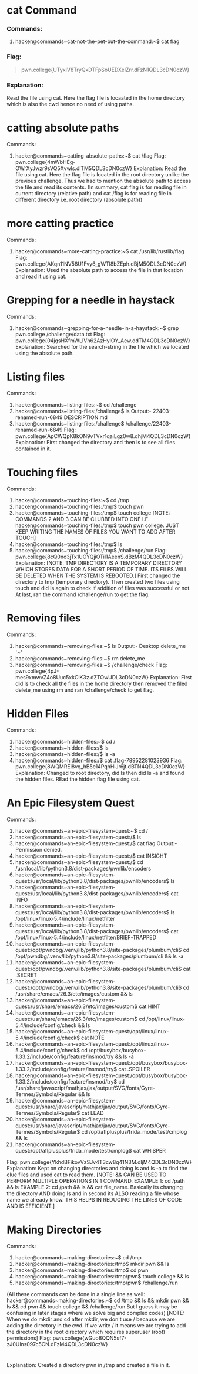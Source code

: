 # cat Command
### **Commands**:
1) hacker@commands~cat-not-the-pet-but-the-command:\~$ cat flag
  
 ### **Flag**:   
 >pwn.college{UTyxIV8TryQxDTFpSoUEDXeIZrr.dFzN1QDL3cDN0czW}


### **Explanation**: 

Read the file using cat. Here the flag file is locaated in the home directory which is also the cwd hence no need of using paths.


# catting absolute paths
Commands: 
1) hacker@commands~catting-absolute-paths:~$ cat /flag
Flag: 
pwn.college{4mWbHEg-OWrXyJwzr9sVQ5Xvwls.dlTM5QDL3cDN0czW}
Explanation: Read the file using cat. Here the flag file is located in the root directory unlike the previous challenge. Thus we had to mention the absolute path to access the file and read its contents.
(In summary, cat flag is for reading file in current directory (relative path) and cat /flag is for reading file in different directory i.e. root directory (absolute path))


# more catting practice
Commands:
1) hacker@commands~more-catting-practice:~$ cat /usr/lib/rustlib/flag  
Flag: pwn.college{AKqn11NV58U1Fvy6_gWTl8bZEph.dBjM5QDL3cDN0czW}
Explanation: Used the absolute path to access the file in that location and read it using cat.


# Grepping for a needle in haystack
Commands:
1) hacker@commands~grepping-for-a-needle-in-a-haystack:~$ grep pwn.college /challenge/data.txt
Flag: pwn.college{04jgsHXfmWLIVh62AzHylOY_Aew.ddTM4QDL3cDN0czW}
Explanation: Searched for the search-string in the file which we located using the absolute path.


# Listing files
Commands:
1) hacker@commands~listing-files:~$ cd /challenge
2) hacker@commands~listing-files:/challenge$ ls
Output:- 22403-renamed-run-6849  DESCRIPTION.md
3) hacker@commands~listing-files:/challenge$ /challenge/22403-renamed-run-6849
Flag: 
pwn.college{ApCWQpK8kON9vTVxr1qaiLgz0w8.dhjM4QDL3cDN0czW}
Explanation: First changed the directory and then ls to see all files contained in it. 


# Touching files
Commands:
1) hacker@commands~touching-files:~$ cd /tmp
2) hacker@commands~touching-files:/tmp$ touch pwn
3) hacker@commands~touching-files:/tmp$ touch college
[NOTE: COMMANDS 2 AND 3 CAN BE CLUBBED INTO ONE I.E. hacker@commands~touching-files:/tmp$ touch pwn college. JUST KEEP WRITING THE NAMES OF FILES YOU WANT TO ADD AFTER TOUCH]
4) hacker@commands~touching-files:/tmp$ ls
5) hacker@commands~touching-files:/tmp$ /challenge/run
Flag:
pwn.college{8cQ0no3jTx1UOYQjiOTil1AeenS.dBzM4QDL3cDN0czW}
Explanation: [NOTE: TMP DIRECTORY IS A TEMPORARY DIRECTORY WHICH STORES DATA FOR A SHORT PERIOD OF TIME. ITS FILES WILL BE DELETED WHEN THE SYSTEM IS REBOOTED.]
First changed the directory to tmp (temporary directory). Then created two files using touch and did ls again to check if addition of files was successful or not. At last, ran the command /challenge/run to get the flag.


# Removing files
Commands: 
1) hacker@commands~removing-files:~$ ls
Output:-  Desktop   delete_me  '~'
2) hacker@commands~removing-files:~$ rm delete_me
3) hacker@commands~removing-files:~$ /challenge/check
Flag: 
pwn.college{4pJ-mes9xmwvZ4o8Uuc5xkClK3z.dZTOwUDL3cDN0czW}
Explanation: First did ls to check all the files in the home directory then removed the filed delete_me using rm and ran /challenge/check to get flag.


# Hidden Files
Commands: 
1) hacker@commands~hidden-files:~$ cd /
2) hacker@commands~hidden-files:/$ ls 
3) hacker@commands~hidden-files:/$ ls -a
4) hacker@commands~hidden-files:/$ cat .flag-78952281023936
Flag: 
pwn.college{8WQMREl8vq_hB5e14PqhHiJr6jt.dBTN4QDL3cDN0czW}
Explanation: Changed to root directory, did ls then did ls -a and found the hidden files. REad the hidden flag file using cat.


# An Epic Filesystem Quest
Commands: 
1) hacker@commands~an-epic-filesystem-quest:~$ cd /
2) hacker@commands~an-epic-filesystem-quest:/$ ls
3) hacker@commands~an-epic-filesystem-quest:/$ cat flag
Output:- Permission denied.
4) hacker@commands~an-epic-filesystem-quest:/$ cat INSIGHT
5) hacker@commands~an-epic-filesystem-quest:/$ cd /usr/local/lib/python3.8/dist-packages/pwnlib/encoders
6) hacker@commands~an-epic-filesystem-quest:/usr/local/lib/python3.8/dist-packages/pwnlib/encoders$ ls
7) hacker@commands~an-epic-filesystem-quest:/usr/local/lib/python3.8/dist-packages/pwnlib/encoders$ cat INFO
8) hacker@commands~an-epic-filesystem-quest:/usr/local/lib/python3.8/dist-packages/pwnlib/encoders$ ls /opt/linux/linux-5.4/include/linux/netfilter
9) hacker@commands~an-epic-filesystem-quest:/usr/local/lib/python3.8/dist-packages/pwnlib/encoders$ cat /opt/linux/linux-5.4/include/linux/netfilter/BRIEF-TRAPPED
10) hacker@commands~an-epic-filesystem-quest:/opt/pwndbg/.venv/lib/python3.8/site-packages/plumbum/cli$ cd  /opt/pwndbg/.venv/lib/python3.8/site-packages/plumbum/cli && ls -a
11) hacker@commands~an-epic-filesystem-quest:/opt/pwndbg/.venv/lib/python3.8/site-packages/plumbum/cli$ cat .SECRET
12) hacker@commands~an-epic-filesystem-quest:/opt/pwndbg/.venv/lib/python3.8/site-packages/plumbum/cli$ cd /usr/share/emacs/26.3/etc/images/custom && ls
13) hacker@commands~an-epic-filesystem-quest:/usr/share/emacs/26.3/etc/images/custom$ cat HINT
14) hacker@commands~an-epic-filesystem-quest:/usr/share/emacs/26.3/etc/images/custom$ cd /opt/linux/linux-5.4/include/config/check && ls
15) hacker@commands~an-epic-filesystem-quest:/opt/linux/linux-5.4/include/config/check$ cat NOTE
16) hacker@commands~an-epic-filesystem-quest:/opt/linux/linux-5.4/include/config/check$ cd  /opt/busybox/busybox-1.33.2/include/config/feature/insmod/try && ls -a
17) hacker@commands~an-epic-filesystem-quest:/opt/busybox/busybox-1.33.2/include/config/feature/insmod/try$ cat .SPOILER
18) hacker@commands~an-epic-filesystem-quest:/opt/busybox/busybox-1.33.2/include/config/feature/insmod/try$ cd /usr/share/javascript/mathjax/jax/output/SVG/fonts/Gyre-Termes/Symbols/Regular && ls
19) hacker@commands~an-epic-filesystem-quest:/usr/share/javascript/mathjax/jax/output/SVG/fonts/Gyre-Termes/Symbols/Regular$ cat LEAD
20) hacker@commands~an-epic-filesystem-quest:/usr/share/javascript/mathjax/jax/output/SVG/fonts/Gyre-Termes/Symbols/Regular$ cd /opt/aflplusplus/frida_mode/test/cmplog && ls
21) hacker@commands~an-epic-filesystem-quest:/opt/aflplusplus/frida_mode/test/cmplog$ cat WHISPER

Flag: pwn.college{YkhdBFikovVzSJv4T3cw8q41N3M.dljM4QDL3cDN0czW}
Explanation: Kept on changing directories and doing ls and ls -a to find the clue files and used cat to read them. 
[NOTE: && CAN BE USED TO PERFORM MULTIPLE OPERATIONS IN 1 COMMAND. EXAMPLE 1: cd /path && ls EXAMPLE 2: cd /path && ls && cat file_name. Basically its changing the directory AND doing ls and in second its ALSO reading a file whose name we already know.
THIS HELPS IN REDUCING THE LINES OF CODE AND IS EFFICIENT.]


# Making Directories
Commands: 
1) hacker@commands~making-directories:~$ cd /tmp
2) hacker@commands~making-directories:/tmp$ mkdir pwn && ls
3) hacker@commands~making-directories:/tmp$ cd pwn
4) hacker@commands~making-directories:/tmp/pwn$ touch college && ls
5) hacker@commands~making-directories:/tmp/pwn$ /challenge/run

(All these commands can be done in a single line as well: hacker@commands~making-directories:~$ cd /tmp && ls && mkdir pwn && ls && cd pwn && touch college && /challenge/run
But I guess it may be confusing in later stages where we solve big and complex codes)
[NOTE: When we do mkdir and cd after mkdir, we don't use / because we are adding the directory in the cwd. If we write / it means we are trying to add the directory in the root directory which requires superuser (root) permissions]
Flag: 
pwn.college{wGuoBQQN5sf7-zJ0Ulns097c5CN.dFzM4QDL3cDN0czW}


# 
Explanation: Created a directory pwn in /tmp and created a file in it.

